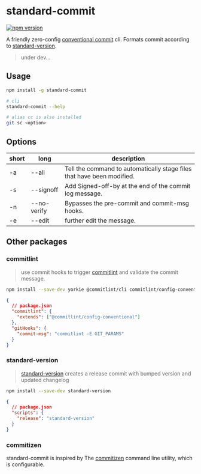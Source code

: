 # standard-commit

[![npm version](https://badge.fury.io/js/standard-commit.svg)](https://badge.fury.io/js/standard-commit)

A friendly zero-config [conventional commit](https://conventionalcommits.org/) cli. Formats commit according to [standard-version](https://www.npmjs.com/package/standard-version).

> under dev...

## Usage

```bash
npm install -g standard-commit
```

```bash
# cli
standard-commit --help

# alias cc is also installed
git sc <option>
```

## Options

| short | long        | description                                                            |
| ----- | ----------- | ---------------------------------------------------------------------- |
| -a    | --all       | Tell the command to automatically stage files that have been modified. |
| -s    | --signoff   | Add Signed-off-by at the end of the commit log message.                |
| -n    | --no-verify | Bypasses the pre-commit and commit-msg hooks.                          |
| -e    | --edit      | further edit the message.                                              |

## Other packages

### commitlint

> use commit hooks to trigger [commitlint](https://github.com/marionebl/commitlint) and validate the commit message.

```bash
npm install --save-dev yorkie @commitlint/cli commitlint/config-conventional
```

```json
{
  // package.json
  "commitlint": {
    "extends": ["@commitlint/config-conventional"]
  },
  "gitHooks": {
    "commit-msg": "commitlint -E GIT_PARAMS"
  }
}
```

### standard-version

> [standard-version](https://www.npmjs.com/package/standard-version) creates a release commit with bumped version and updated changelog

```bash
npm install --save-dev standard-version
```

```json
{
  // package.json
  "scripts": {
    "release": "standard-version"
  }
}
```

### commitizen

standard-commit is inspired by The [commitizen](https://github.com/commitizen/cz-cli) command line utility, which is configurable.
